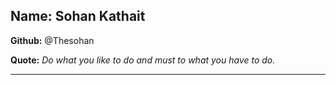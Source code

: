 
## Name: Sohan Kathait

**Github:** @Thesohan

**Quote:** *Do what you like to do and must to what you have to do.*

---